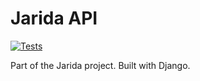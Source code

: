 # Jarida API

[![Tests](https://github.com/c3n7/jarida-api/actions/workflows/tests.yaml/badge.svg)](https://github.com/c3n7/jarida-api/actions/workflows/tests.yaml)

Part of the Jarida project. Built with Django.
